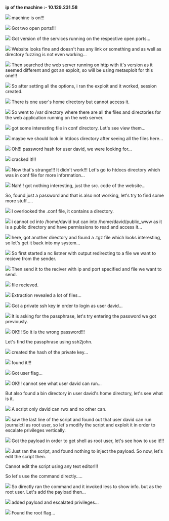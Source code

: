 **ip of the machine :- 10.129.231.58**

![](attachment/f852b3d833793336d61e575fb51bfe4e.png)
machine is on!!!

![](attachment/7505b58c2ff8211f9e1e2f1e4d649fe0.png)
Got two open ports!!!

![](attachment/5ce3076a1e78a74ee36d1032373ba622.png)
Got version of the services running on the respective open ports...

![](attachment/5a255ed5057c6c23cf595e2dcadd4f49.png)
Website looks fine and doesn't has any link or something and as well as directory fuzzing is not even working...

![](attachment/74eb149d38378d4dc616b27ee3ce4ea3.png)
Then searched the web server running on http with it's version as it seemed different and got an exploit, so will be using metasploit for this one!!!

![](attachment/a6c00a5e96d7d88621bc9f1414f278f5.png)
So after setting all the options, i ran the exploit and it worked, session created.

![](attachment/3a624ae11bf3e516613906a6c1351379.png)
There is one user's home directory but cannot access it.

![](attachment/59c5e3cbd31059320f0eec5cd35d7b3f.png)
So went to /var directory where there are all the files and directories for the web application running on the web server.

![](attachment/f6a313cf015988badbd4b8c4e3fac771.png)
got some interesting file in conf directory. Let's see view them...

![](attachment/3268dab9d3ec9ce4816a059c367b82a1.png)
maybe we should look in htdocs directory after seeing all the files here...

![](attachment/fb2248bf8ddfb4ee4f5e2aa0f44264c8.png)
Oh!!! password hash for user david, we were looking for...

![](attachment/70bd9a4ed387bba64131b5d0ce8a9f82.png)
cracked it!!!

![](attachment/951607e8ba4c253cf5e541a84f59a2fc.png)
Now that's strange!!! It didn't work!!! Let's go to htdocs directory which was in conf file for more information...

![](attachment/e711d80b7c079b20a860d9d0c64b10e9.png)
Nah!!! got nothing interesting, just the src. code of the website...

So, found just a password and that is also not working, let's try to find some more stuff.....

![](attachment/3b8bceebe344a9d30a76fe36bf9ad698.png)
I overlooked the .conf file, it contains a directory.

![](attachment/4443cc9ed12f2c65b2ca1c208dd5700d.png)
i cannot cd into /home/david but can into /home/david/public_www as it is a public directory and have permissions to read and access it...

![](attachment/04e944ca867ba35ca8f3547b89105a42.png)
here, got another directory and found a .tgz file which looks interesting, so let's get it back into my system...

![](attachment/45b0abbd6df701bdddfcebefdf88dfd9.png)
So first started a nc listner with output redirecting to a file we want to recieve from the sender.

![](attachment/51e22d0062773dfdfef43a33a96de27b.png)
Then send it to the reciver with ip and port specified and file we want to send.

![](attachment/b14b857af7368b31380b968ce6dad1c1.png)
file recieved.

![](attachment/0754df746175798fa124db09ad71c2b4.png)
Extraction revealed a lot of files...

![](attachment/18838a43c0f7ff964cf4ad7083b73769.png)
Got a private ssh key in order to login as user david...

![](attachment/2ded054bd2ae32318722a7312069c9b9.png)
It is asking for the passphrase, let's try entering the password we got previously.

![](attachment/80dca86ce99352dfe9faaeec034959b9.png)
OK!!! So it is the wrong password!!!

Let's find the passphrase using ssh2john.

![](attachment/7cdf815fb0e62dc77ee722fe79e75f57.png)
created the hash of the private key...

![](attachment/7ade76e21d43212d9fec85cecde98ff1.png)
found it!!!

![](attachment/7b6f20bf3111d70c83964dd10bb926bd.png)
Got user flag...

![](attachment/1da7011f0e65c35fe1cabb7c0f59b6d4.png)
OK!!! cannot see what user david can run...

But also found a bin directory in user david's home directory, let's see what is it.

![](attachment/fa28c3ba0a516634c586405c1ed36e16.png)
A script only david can rwx and no other can.

![](attachment/ca9a869533de70627fc12be840d6e478.png)
saw the last line of the script and found out that user david can run journalctl as root user, so let's modify the script and exploit it in order to escalate privileges vertically.

![](attachment/19618fd27b665c7a73487e361367d786.png)
Got the payload in order to get shell as root user, let's see how to use it!!!

![](attachment/ed7df6fee9832b7e65e7ec639abf0184.png)
Just ran the script, and found nothing to inject the payload. So now, let's edit the script then.

Cannot edit the script using any text editor!!!

So let's use the command directly.....

![](attachment/182d99d07296609d186259c685766d09.png)
So directly ran the command and it invoked less to show info. but as the root user. Let's add the payload then...

![](attachment/f400344c425aed90ed0c71280fa9951c.png)
added payload and escalated privileges...

![](attachment/f843c69958b7107ea8f2faf10c12599f.png)
Found the root flag...